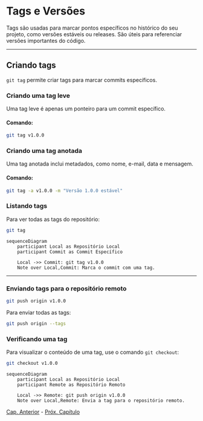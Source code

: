 # Tags e Versões

Tags são usadas para marcar pontos específicos no histórico do seu projeto,
como versões estáveis ou releases. São úteis para referenciar versões
importantes do código.

----------

## Criando tags

`git tag` permite criar tags para marcar commits específicos.

### Criando uma tag leve
Uma tag leve é apenas um ponteiro para um commit específico.

#### Comando:
```bash
git tag v1.0.0
```

### Criando uma tag anotada

Uma tag anotada inclui metadados, como nome, e-mail, data e mensagem.

#### Comando:
```bash
git tag -a v1.0.0 -m "Versão 1.0.0 estável"
```

### Listando tags

Para ver todas as tags do repositório:
```bash
git tag
```

```mermaid
sequenceDiagram
    participant Local as Repositório Local
    participant Commit as Commit Específico

    Local ->> Commit: git tag v1.0.0
    Note over Local,Commit: Marca o commit com uma tag.
```

----------

### Enviando tags para o repositório remoto

```bash
git push origin v1.0.0
```

Para enviar todas as tags:
```bash
git push origin --tags
```

### Verificando uma tag

Para visualizar o conteúdo de uma tag, use o comando `git checkout`:
```bash
git checkout v1.0.0
```

```mermaid
sequenceDiagram
    participant Local as Repositório Local
    participant Remote as Repositório Remoto

    Local ->> Remote: git push origin v1.0.0
    Note over Local,Remote: Envia a tag para o repositório remoto.
```

[Cap. Anterior](./remotos.md) - [Próx. Capítulo](./boas-praticas.md)

